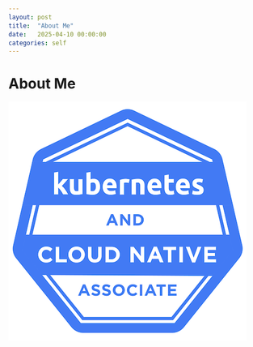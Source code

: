 ```yaml
---
layout: post
title:  "About Me"
date:   2025-04-10 00:00:00
categories: self 
---
```

# About Me

![test](kcna-kubernetes-and-cloud-native-associate.png)
